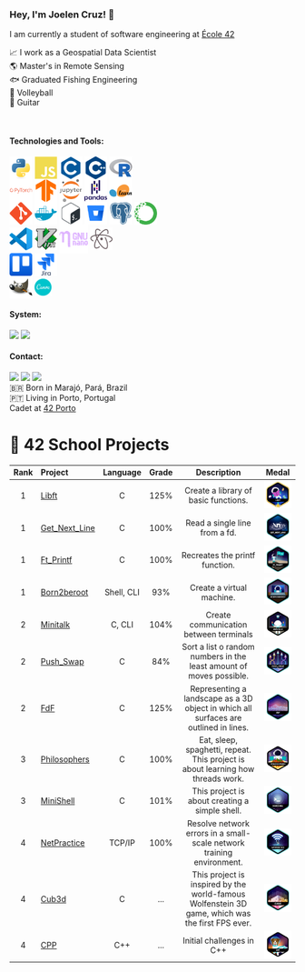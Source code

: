 ### Hey, I'm Joelen Cruz! 👋   

I am currently a student of software engineering at [École 42](https://www.42porto.com/)

📈 I work as a Geospatial Data Scientist  
🌎 Master's in Remote Sensing   
🐟 Graduated Fishing Engineering   
🏐 Volleyball  
🎸 Guitar  
 

<div  align="left"> 
  <div style="display: inline_block"><br>
     <h4>Technologies and Tools:</h4>
     <img align="center" alt="Python" height="40" width="40" src="https://github.com/devicons/devicon/blob/master/icons/python/python-original.svg">
     <img align="center" alt="JavaScript" height="40" width="40" src="https://raw.githubusercontent.com/devicons/devicon/master/icons/javascript/javascript-plain.svg">
     <img align="center" alt="c" height="40" width="40" src="https://raw.githubusercontent.com/devicons/devicon/master/icons/c/c-plain.svg">
     <img align="center" alt="cplusplus" height="40" width="40" src="https://raw.githubusercontent.com/devicons/devicon/master/icons/cplusplus/cplusplus-plain.svg">  
     <img align="center" alt="r" height="40" width="40" src="https://github.com/devicons/devicon/blob/master/icons/r/r-original.svg"> 
     <br>
    <img align="center" alt="pytorch" height="40" width="40" src="https://github.com/devicons/devicon/blob/master/icons/pytorch/pytorch-plain-wordmark.svg">
    <img align="center" alt="tensorflow" height="40" width="40" src="https://github.com/devicons/devicon/blob/master/icons/tensorflow/tensorflow-original.svg"> 
    <img align="center" alt="jupyter" height="40" width="40" src="https://github.com/devicons/devicon/blob/master/icons/jupyter/jupyter-original-wordmark.svg">
    <img align="center" alt="pandas" height="40" width="40" src="https://github.com/devicons/devicon/blob/master/icons/pandas/pandas-original-wordmark.svg"> 
    <img align="center" alt="scikitlearn" height="40" width="40" src="https://github.com/devicons/devicon/blob/master/icons/scikitlearn/scikitlearn-original.svg"> 
     <br>
     <img align="center" alt="git" height="40" width="40" src="https://raw.githubusercontent.com/devicons/devicon/master/icons/git/git-plain.svg">
     <img align="center" alt="docker" height="40" width="40" src="https://raw.githubusercontent.com/devicons/devicon/master/icons/docker/docker-plain.svg">
     <img align="center" alt="bash" height="40" width="40" src="https://github.com/devicons/devicon/blob/master/icons/bash/bash-plain.svg">
     <img align="center" alt="bitbucket" height="40" width="40" src="https://github.com/devicons/devicon/blob/master/icons/bitbucket/bitbucket-original.svg">
    <img align="center" alt="postgresql" height="40" width="40" src="https://github.com/devicons/devicon/blob/master/icons/postgresql/postgresql-plain.svg">
    <img align="center" alt="anaconda" height="40" width="40" src="https://github.com/devicons/devicon/blob/master/icons/anaconda/anaconda-original.svg"> 
    <br>
    <img align="center" alt="vscode" height="40" width="40" src="https://github.com/devicons/devicon/blob/master/icons/vscode/vscode-original.svg">
    <img align="center" alt="vim" height="40" width="40" src="https://github.com/devicons/devicon/blob/master/icons/vim/vim-original.svg">
    <img align="center" alt="nano" height="50" width="50" src="https://github.com/devicons/devicon/blob/master/icons/nano/nano-plain-wordmark.svg">
    <img align="center" alt="atom" height="40" width="40" src="https://github.com/devicons/devicon/blob/master/icons/atom/atom-original.svg">
    <br>
    <img align="center" alt="trello" height="40" width="40" src="https://github.com/devicons/devicon/blob/master/icons/trello/trello-original.svg">
    <img align="center" alt="jira" height="40" width="40" src="https://github.com/devicons/devicon/blob/master/icons/jira/jira-original-wordmark.svg"> 
    <br>
    <img align="center" alt="gimp" height="40" width="40" src="https://github.com/devicons/devicon/blob/master/icons/gimp/gimp-original.svg">
    <img align="center" alt="canva" height="30" width="30" src="https://github.com/devicons/devicon/blob/master/icons/canva/canva-original.svg">
    
    


    

    

    

</div>
 
                
<div>
     <h4>System:</h4>
     <img src="https://img.shields.io/badge/Windows-0078D6?style=for-the-badge&logo=windows&logoColor=white">
     <img src="https://img.shields.io/badge/Linux-0078D6?style=for-the-badge&logo=linux&logoColor=white">    
</div>
            
<div>
  <h4>Contact:</h4>
  <a style="border-radhttps://github.com/JoelenCruz/push_swapius:10%" href="https://www.instagram.com/joelen_cruz/" target="_blank"><img src="https://img.shields.io/badge/-Instagram-%23E4405F?style=for-the-badge&logo=instagram&logoColor=white" target="_blank"></a>
  <a href="https://www.linkedin.com/in/joelen-cruz-da-silva-5b2a43113//" target="_blank"><img src="https://img.shields.io/badge/-LinkedIn-%230077B5?style=for-the-badge&logo=linkedin&logoColor=white" target="_blank"></a> 
  <a style="widht: 20px" href="mailto:joelencruz@gmail.com" ><img src="https://img.shields.io/badge/Google_gmail-0078D4?style=for-the-badge&logo=google-gmail&logoColor=white"></a>
</div>
      
            
<div>
🇧🇷 Born in Marajó, Pará, Brazil <br>
🇵🇹 Living in Porto, Portugal <br>
Cadet at <a href='https://www.42porto.com/'>42 Porto</a>
</div>
  
<summary><h1>🚀 42 School Projects</h1></summary>

| Rank | Project | Language | Grade | Description | Medal |
| :---: | :--- | :---: | :---: | :---: | :---: |
| 1 | [Libft](https://github.com/JoelenCruz/libft_42) | C | 125% | Create a library of basic functions. | [![Libft](https://github.com/humbertoarndt/humbertoarndt/blob/main/42_badges/libftm.png)](https://github.com/JoelenCruz/libft_42) |
| 1 | [Get_Next_Line](https://github.com/JoelenCruz/get_next_line_42) | C | 100% | Read a single line from a fd. | [![GNL](https://github.com/humbertoarndt/humbertoarndt/blob/main/42_badges/get_next_linee.png)](https://github.com/JoelenCruz/get_next_line_42)|
| 1 | [Ft_Printf](https://github.com/JoelenCruz/printf_42) | C | 100% | Recreates the printf function. | [![ft_printf](https://github.com/humbertoarndt/humbertoarndt/blob/main/42_badges/ft_printfe.png)](https://github.com/JoelenCruz/printf_42) |
| 1 | [Born2beroot]() | Shell, CLI | 93% | Create a virtual machine. | [![Born2beRoot](https://github.com/humbertoarndt/humbertoarndt/blob/main/42_badges/born2beroote.png)]() |
| 2 | [Minitalk](https://github.com/JoelenCruz/minitalk_42) | C, CLI | 104% | Create communication between terminals | [![minitalk](https://github.com/humbertoarndt/humbertoarndt/blob/main/42_badges/minitalkn.png)](https://github.com/JoelenCruz/minitalk_42)|
| 2 | [Push_Swap](https://github.com/JoelenCruz/push_swap) | C | 84% | Sort a list o random numbers in the least amount of moves possible. | [![push_swap](https://github.com/humbertoarndt/humbertoarndt/blob/main/42_badges/push_swape.png)](https://github.com/JoelenCruz/push_swap) |
| 2 | [FdF](https://github.com/JoelenCruz/42_FDF) | C | 125% | Representing a landscape as a 3D object in which all surfaces are outlined in lines. | [![FdF](https://github.com/humbertoarndt/humbertoarndt/blob/main/42_badges/fdfe.png)](https://github.com/JoelenCruz/42_FDF)|
| 3 | [Philosophers](https://github.com/JoelenCruz/Philosophers) | C | 100% | Eat, sleep, spaghetti, repeat. This project is about learning how threads work. | [![Philosophers](https://github.com/humbertoarndt/humbertoarndt/blob/main/42_badges/philosophersn.png)](https://github.com/JoelenCruz/Philosophers) |
| 3 | [MiniShell](https://github.com/JoelenCruz/Minishell) | C | 101% | This project is about creating a simple shell. | [![mishell](https://github.com/humbertoarndt/humbertoarndt/blob/main/42_badges/minishelle.png)](https://github.com/JoelenCruz/Minishell) |
| 4 | [NetPractice](https://github.com/JoelenCruz/netpractice) | TCP/IP | 100% | Resolve network errors in a small-scale network training environment. | [![mishell](https://github.com/humbertoarndt/humbertoarndt/blob/main/42_badges/netpracticee.png)](https://github.com/JoelenCruz/netpractice) |
| 4 | [Cub3d](https://github.com/JoelenCruz/Cub3d_level4_42) | C | ... | This project is inspired by the world-famous Wolfenstein 3D game, which was the first FPS ever. | [![cub3d](https://github.com/humbertoarndt/humbertoarndt/blob/main/42_badges/cub3de.png)](https://github.com/JoelenCruz/Cub3d_level4_42) |
| 4 | [CPP](https://github.com/JoelenCruz/CPP__level4_42) | C++ | ... | Initial challenges in C++ | [![cpp](https://github.com/humbertoarndt/humbertoarndt/blob/main/42_badges/cppn.png)](https://github.com/JoelenCruz/CPP__level4_42) |




 
 
 
